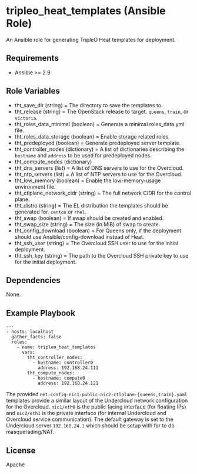 # tripleo_heat_templates (Ansible Role)

An Ansible role for generating TripleO Heat templates for deployment.

## Requirements

* Ansible >= 2.9

## Role Variables

* tht_save_dir (string) = The directory to save the templates to.
* tht_release (string) = The OpenStack release to target. `queens`, `train`, or `victoria`.
* tht_roles_data_minimal (boolean) = Generate a minimal roles_data.yml file.
* tht_roles_data_storage (boolean) = Enable storage related roles.
* tht_predeployed (boolean) = Generate predeployed server template.
* tht_controller_nodes (dictionary) = A list of dictionaries describing the `hostname` and `address` to be used for predeployed nodes.
* tht_compute_nodes (dictionary)
* tht_dns_servers (list) = A list of DNS servers to use for the Overcloud.
* tht_ntp_servers (list) = A list of NTP servers to use for the Overcloud.
* tht_low_memory (boolean) = Enable the low-memory-usage environment file.
* tht_ctlplane_network_cidr (string) = The full network CIDR for the control plane.
* tht_distro (string) = The EL distribution the templates should be generated for. `centos` or `rhel`.
* tht_swap (boolean) = If swap should be created and enabled.
* tht_swap_size (string) = The size (in MiB) of swap to create.
* tht_config_download (boolean) = For Queens only, if the deployment should use Ansible/config-download instead of Heat.
* tht_ssh_user (string) = The Overcloud SSH user to use for the initial deployment.
* tht_ssh_key (string) = The path to the Overcloud SSH private key to use for the initial deployment.

## Dependencies

None.

## Example Playbook

```
---
- hosts: localhost
  gather_facts: false
  roles:
    - name: tripleo_heat_templates
      vars:
        tht_controller_nodes:
          - hostname: controller0
            address: 192.168.24.111
        tht_compute_nodes:
          - hostname: compute0
            address: 192.168.24.121
```

The provided `net-config-nic1-public-nic2-ctlplane-{queens,train}.yaml` templates provide a similar layout of the Undercloud network configuration for the Overcloud. `nic1/eth0` is the public facing interface (for floating IPs) and `nic2/eth1` is the private interface (for internal Undercloud and Overcloud service communication). The default gateway is set to the Undercloud server `192.168.24.1` which should be setup with for to do masquerading/NAT.

## License

Apache
